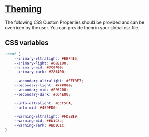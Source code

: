 # [Theming](#theming)

The following CSS Custom Properties should be provided and can be overriden by the user. You can provide them in your global css file.

## CSS variables

```CSS
:root {	
	--primary-ultralight: #EBF4E5;
	--primary-light: #66B100;
	--primary-mid: #3C9700;
	--primary-dark: #286400;

	--secondary-ultralight: #FFF0E7;
	--secondary-light: #FF8800;
	--secondary-mid: #FF6200;
	--secondary-dark: #CC4E00;

	--info-ultralight: #ECF5FA;
	--info-mid: #459FD0;

	--warning-ultralight: #FDE8E9;
	--warning-mid: #ED1C24;
	--warning-dark: #BD161C;
}
```
